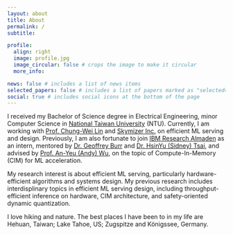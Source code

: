 ```yaml
---
layout: about
title: About
permalink: /
subtitle: 

profile:
  align: right
  image: profile.jpg
  image_circular: false # crops the image to make it circular
  more_info: 

news: false # includes a list of news items
selected_papers: false # includes a list of papers marked as "selected={true}"
social: true # includes social icons at the bottom of the page
---
```


I received my Bachelor of Science degree in Electrical Engineering, minor Computer Science in [National Taiwan University](https://www.ntu.edu.tw/english/) (NTU). Currently, I am working with [Prof. Chung-Wei Lin](https://www.csie.ntu.edu.tw/~cwlin/) and [Skymizer Inc.](https://skymizer.com/) on efficient ML serving and design. Previously, I am also fortunate to join [IBM Research Almaden](https://research.ibm.com/labs/almaden) as an intern, mentored by [Dr. Geoffrey Burr](https://research.ibm.com/people/geoffrey-burr) and [Dr. HsinYu (Sidney) Tsai](https://research.ibm.com/people/sidney-tsai), and advised by [Prof. An-Yeu (Andy) Wu](https://www.ee.ntu.edu.tw/profile1.php?id=65), on the topic of Compute-In-Memory (CIM) for ML acceleration.

My research interest is about efficient ML serving, particularly hardware-efficient algorithms and systems design. My previous research includes interdisplinary topics in efficient ML serving design, including throughput-efficient inference on hardware, CIM architecture, and safety-oriented dynamic quantization.

I love hiking and nature. The best places I have been to in my life are Hehuan, Taiwan; Lake Tahoe, US; Zugspitze and Königssee, Germany.
